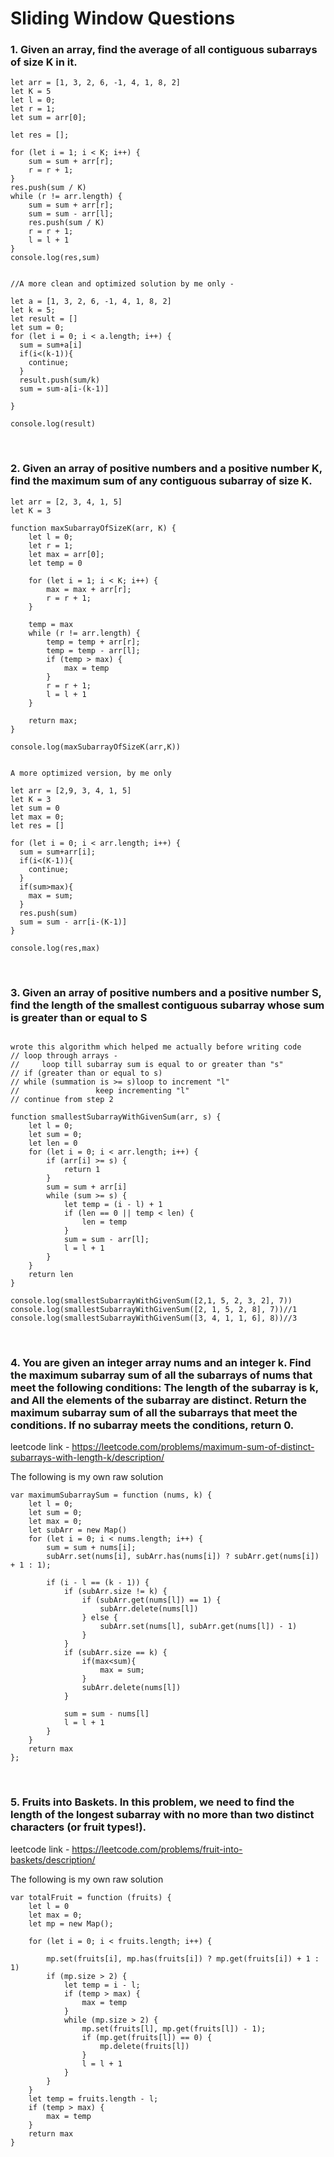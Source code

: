 # Sliding Window Questions

### 1. Given an array, find the average of all contiguous subarrays of size K in it.
   
```
let arr = [1, 3, 2, 6, -1, 4, 1, 8, 2]
let K = 5
let l = 0;
let r = 1;
let sum = arr[0];

let res = [];

for (let i = 1; i < K; i++) {
    sum = sum + arr[r];
    r = r + 1;
}
res.push(sum / K)
while (r != arr.length) {
    sum = sum + arr[r];
    sum = sum - arr[l];
    res.push(sum / K)
    r = r + 1;
    l = l + 1
}
console.log(res,sum)


//A more clean and optimized solution by me only -

let a = [1, 3, 2, 6, -1, 4, 1, 8, 2]
let k = 5;
let result = []
let sum = 0;
for (let i = 0; i < a.length; i++) {
  sum = sum+a[i]
  if(i<(k-1)){
    continue;
  }
  result.push(sum/k)
  sum = sum-a[i-(k-1)]

}

console.log(result)

```
<br>

### 2. Given an array of positive numbers and a positive number K, find the maximum sum of any contiguous subarray of size K.

```
let arr = [2, 3, 4, 1, 5]
let K = 3

function maxSubarrayOfSizeK(arr, K) {
    let l = 0;
    let r = 1;
    let max = arr[0];
    let temp = 0

    for (let i = 1; i < K; i++) {
        max = max + arr[r];
        r = r + 1;
    }

    temp = max
    while (r != arr.length) {
        temp = temp + arr[r];
        temp = temp - arr[l];
        if (temp > max) {
            max = temp
        }
        r = r + 1;
        l = l + 1
    }

    return max;
}

console.log(maxSubarrayOfSizeK(arr,K))


A more optimized version, by me only

let arr = [2,9, 3, 4, 1, 5]
let K = 3
let sum = 0
let max = 0;
let res = []

for (let i = 0; i < arr.length; i++) {
  sum = sum+arr[i];
  if(i<(K-1)){
    continue;
  }
  if(sum>max){
    max = sum;
  }
  res.push(sum)
  sum = sum - arr[i-(K-1)]
}

console.log(res,max)
```
<br>

### 3. Given an array of positive numbers and a positive number S, find the length of the smallest contiguous subarray whose sum is greater than or equal to S
```

wrote this algorithm which helped me actually before writing code
// loop through arrays -
//     loop till subarray sum is equal to or greater than "s"
// if (greater than or equal to s)
// while (summation is >= s)loop to increment "l"
//                 keep incrementing "l"
// continue from step 2

function smallestSubarrayWithGivenSum(arr, s) {
    let l = 0;
    let sum = 0;
    let len = 0
    for (let i = 0; i < arr.length; i++) {
        if (arr[i] >= s) {
            return 1
        }
        sum = sum + arr[i]
        while (sum >= s) {
            let temp = (i - l) + 1
            if (len == 0 || temp < len) {
                len = temp
            }
            sum = sum - arr[l];
            l = l + 1
        }
    }
    return len
}

console.log(smallestSubarrayWithGivenSum([2,1, 5, 2, 3, 2], 7))
console.log(smallestSubarrayWithGivenSum([2, 1, 5, 2, 8], 7))//1
console.log(smallestSubarrayWithGivenSum([3, 4, 1, 1, 6], 8))//3
```

<br>

### 4. You are given an integer array nums and an integer k. Find the maximum subarray sum of all the subarrays of nums that meet the following conditions: The length of the subarray is k, and All the elements of the subarray are distinct. Return the maximum subarray sum of all the subarrays that meet the conditions. If no subarray meets the conditions, return 0.

leetcode link - https://leetcode.com/problems/maximum-sum-of-distinct-subarrays-with-length-k/description/

The following is my own raw solution
```
var maximumSubarraySum = function (nums, k) {
    let l = 0;
    let sum = 0;
    let max = 0;
    let subArr = new Map()
    for (let i = 0; i < nums.length; i++) {
        sum = sum + nums[i];
        subArr.set(nums[i], subArr.has(nums[i]) ? subArr.get(nums[i]) + 1 : 1);

        if (i - l == (k - 1)) {
            if (subArr.size != k) {
                if (subArr.get(nums[l]) == 1) {
                    subArr.delete(nums[l])
                } else {
                    subArr.set(nums[l], subArr.get(nums[l]) - 1)
                }
            }
            if (subArr.size == k) {
                if(max<sum){
                    max = sum;
                }
                subArr.delete(nums[l])
            }

            sum = sum - nums[l]
            l = l + 1
        }
    }
    return max
};
```
<br>

### 5. Fruits into Baskets. In this problem, we need to find the length of the longest subarray with no more than two distinct characters (or fruit types!).

leetcode link - https://leetcode.com/problems/fruit-into-baskets/description/

The following is my own raw solution

```
var totalFruit = function (fruits) {
    let l = 0
    let max = 0;
    let mp = new Map();

    for (let i = 0; i < fruits.length; i++) {

        mp.set(fruits[i], mp.has(fruits[i]) ? mp.get(fruits[i]) + 1 : 1)
        if (mp.size > 2) {
            let temp = i - l;
            if (temp > max) {
                max = temp
            }
            while (mp.size > 2) {
                mp.set(fruits[l], mp.get(fruits[l]) - 1);
                if (mp.get(fruits[l]) == 0) {
                    mp.delete(fruits[l])
                }
                l = l + 1
            }
        }
    }
    let temp = fruits.length - l;
    if (temp > max) {
        max = temp
    }
    return max
}
```




